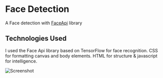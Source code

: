 # Face Detection

A Face detection with [FaceApi](https://github.com/justadudewhohacks/face-api.js) library

## Technologies Used

I used the Face Api library based on TensorFlow for face recognition. CSS for formatting canvas and body elements. HTML for structure & javascript for intelligence.

![Screenshot](https://user-images.githubusercontent.com/114909255/228005036-64f602f3-6d4e-4162-a805-b3359e2cc555.png)

